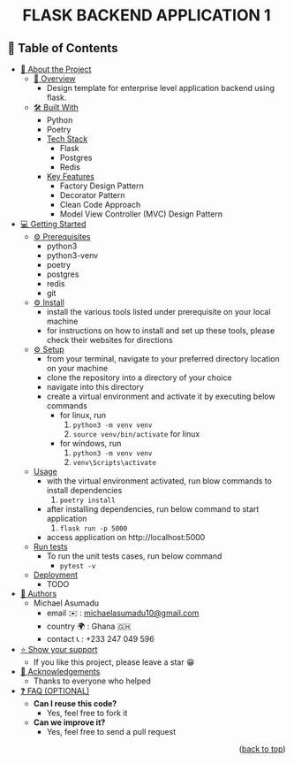 <div align="center">
  <h1><b>FLASK BACKEND APPLICATION 1</b></h1>
</div>

## 📗 Table of Contents

- [📖 About the Project](#about-project)
  - [👀 Overview](#overview)
    - Design template for enterprise level application backend using flask.
  - [🛠 Built With](#built-with)
    - Python
    - Poetry
    - [Tech Stack](#tech-stack)
      - Flask
      - Postgres
      - Redis
    - [Key Features](#key-features)
      - Factory Design Pattern
      - Decorator Pattern
      - Clean Code Approach
      - Model View Controller (MVC) Design Pattern
- [💻 Getting Started](#getting-started)
  - [⚙️ Prerequisites](#prerequisites)
    - python3
    - python3-venv
    - poetry
    - postgres
    - redis
    - git
  - [⚙️ Install](#setup)
    - install the various tools listed under prerequisite on your local machine
    - for instructions on how to install and set up these tools, please check their websites for directions
  - [⚙️ Setup](#install)
    - from your terminal, navigate to your preferred directory location on your machine
    - clone the repository into a directory of your choice
    - navigate into this directory
    - create a virtual environment and activate it by executing below commands
      - for linux, run
        1. `python3 -m venv venv`
        2. `source venv/bin/activate` for linux
      - for windows, run
        1. `python3 -m venv venv`
        2. `venv\Scripts\activate`
  - [Usage](#usage)
    - with the virtual environment activated, run blow commands to install dependencies
      1. `poetry install`
    - after installing dependencies, run below command to start application
      1. `flask run -p 5000`
    - access application on http://localhost:5000
  - [Run tests](#run-tests)
    - To run the unit tests cases, run below command
      - `pytest -v`
  - [Deployment](#triangular_flag_on_post-deployment)
    - TODO
- [👥 Authors](#authors)
  - Michael Asumadu
    - email ✉️ : michaelasumadu10@gmail.com
    - country 🌍 : Ghana 🇬🇭
    - contact 📞 : +233 247 049 596
- [⭐️ Show your support](#support)
  - If you like this project, please leave a star 😁
- [🙏 Acknowledgements](#acknowledgements)
  - Thanks to everyone who helped
- [❓ FAQ (OPTIONAL)](#faq)
  - **Can I reuse this code?**
    - Yes, feel free to fork it
  - **Can we improve it?**
    - Yes, feel free to send a pull request

<p align="right">(<a href="#readme-top">back to top</a>)</p>

